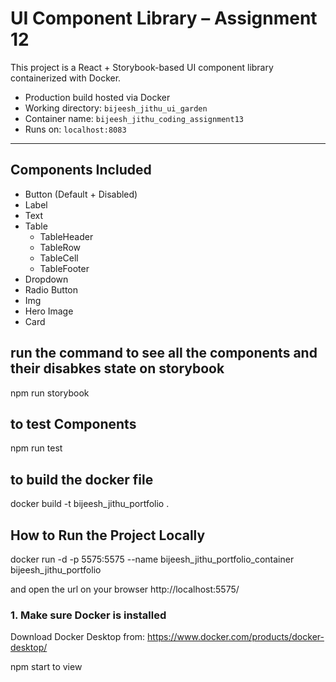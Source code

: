 # UI Component Library – Assignment 12

This project is a React + Storybook-based UI component library containerized with Docker.

- Production build hosted via Docker
- Working directory: `bijeesh_jithu_ui_garden`
- Container name: `bijeesh_jithu_coding_assignment13`
- Runs on: `localhost:8083`

---

## Components Included

- Button (Default + Disabled)
- Label
- Text
- Table
  - TableHeader
  - TableRow
  - TableCell
  - TableFooter
- Dropdown
- Radio Button
- Img
- Hero Image
- Card

## run the command to see all the components and their disabkes state on storybook

npm run storybook

## to test Components

npm run test

## to build the docker file

docker build -t bijeesh_jithu_portfolio .

## How to Run the Project Locally

docker run -d -p 5575:5575 --name bijeesh_jithu_portfolio_container bijeesh_jithu_portfolio

and open the url on your browser
http://localhost:5575/

### 1. Make sure Docker is installed

Download Docker Desktop from: https://www.docker.com/products/docker-desktop/

  <!-- to run localy  -->

npm start to view
